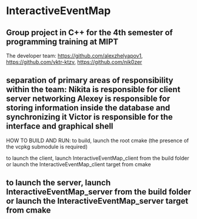 # InteractiveEventMap
Group project in C++ for the 4th semester of programming training at MIPT
------------------------------------------------------------------------------------------------------------------------------------------
The developer team:
https://github.com/alexzhelyapov1, https://github.com/vktr-ktzv, https://github.com/nik0zer

separation of primary areas of responsibility within the team:
Nikita is responsible for client server networking
Alexey is responsible for storing information inside the database and synchronizing it
Victor is responsible for the interface and graphical shell
------------------------------------------------------------------------------------------------------------------------------------------
HOW TO BUILD AND RUN:
to build, launch the root cmake (the presence of the vcpkg submodule is required)

to launch the client, launch InteractiveEventMap_client from the build folder or launch the InteractiveEventMap_client target from cmake

to launch the server, launch InteractiveEventMap_server from the build folder or launch the InteractiveEventMap_server target from cmake
------------------------------------------------------------------------------------------------------------------------------------------
